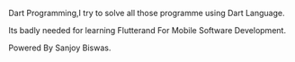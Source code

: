 Dart Programming,I try to solve all those programme using Dart Language.


Its badly needed  for learning Flutterand For Mobile Software Development.

Powered By Sanjoy Biswas.
